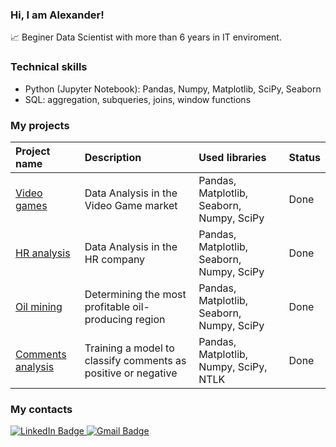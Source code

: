 ### Hi, I am Alexander!
:chart_with_upwards_trend: Beginer Data Scientist with more than 6 years in IT enviroment.


### Technical skills
- Python (Jupyter Notebook): Pandas, Numpy, Matplotlib, SciPy, Seaborn 
- SQL: aggregation, subqueries, joins, window functions 


### My projects

| Project name | Description | Used libraries | Status |
| :---------------------- | :---------------------- | :---------------------- |:---------------------- |
| [Video games](https://github.com/demokritfromabyss/DS/blob/main/1.%20Video%20games/Video_games.ipynb) | Data Analysis in the Video Game market | Pandas, Matplotlib, Seaborn, Numpy, SciPy |Done |
| [HR analysis](https://github.com/demokritfromabyss/DS/blob/main/2.%20HR%20analysis/HR%20analysis.ipynb) | Data Analysis in the HR company | Pandas, Matplotlib, Seaborn, Numpy, SciPy |Done |
| [Oil mining](https://github.com/demokritfromabyss/DS/blob/main/3.%20Oil%20mining/Oil%20mining.ipynb) |  Determining the most profitable oil-producing region | Pandas, Matplotlib, Seaborn, Numpy, SciPy |Done |
| [Comments analysis](https://github.com/demokritfromabyss/DS/blob/main/4.%20Text%20analysis/Comments%20analysis.ipynb) | Training a model to classify comments as positive or negative | Pandas, Matplotlib, Numpy, SciPy, NTLK |Done |


### My contacts 
<div id="badges">
  <a href="https://www.linkedin.com/in/alexander-popov-codeaap/">
    <img src="https://img.shields.io/badge/LinkedIn-lightskyblue?style=for-the-badge&logo=linkedin" alt="LinkedIn Badge"/>
  </a>
  <a href="mailto:alexcodeaap@gmail.com">
    <img src="https://img.shields.io/badge/Gmail-lightskyblue?style=for-the-badge&logo=gmail&logoColor=white" alt="Gmail Badge"/>
  </a>
</div>


<img src="https://komarev.com/ghpvc/?username=demokritfromabyss&style=flat-square&color=blue" alt=""/>
